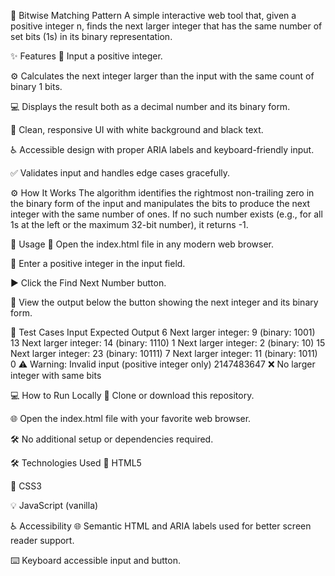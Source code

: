 🔢 Bitwise Matching Pattern
A simple interactive web tool that, given a positive integer n, finds the next larger integer that has the same number of set bits (1s) in its binary representation.

✨ Features
🔢 Input a positive integer.

⚙️ Calculates the next integer larger than the input with the same count of binary 1 bits.

💻 Displays the result both as a decimal number and its binary form.

🎨 Clean, responsive UI with white background and black text.

♿ Accessible design with proper ARIA labels and keyboard-friendly input.

✅ Validates input and handles edge cases gracefully.

⚙️ How It Works
The algorithm identifies the rightmost non-trailing zero in the binary form of the input and manipulates the bits to produce the next integer with the same number of ones. If no such number exists (e.g., for all 1s at the left or the maximum 32-bit number), it returns -1.

🚀 Usage
📂 Open the index.html file in any modern web browser.

📝 Enter a positive integer in the input field.

▶️ Click the Find Next Number button.

👀 View the output below the button showing the next integer and its binary form.

🧪 Test Cases
Input	Expected Output
6	Next larger integer: 9 (binary: 1001)
13	Next larger integer: 14 (binary: 1110)
1	Next larger integer: 2 (binary: 10)
15	Next larger integer: 23 (binary: 10111)
7	Next larger integer: 11 (binary: 1011)
0	⚠️ Warning: Invalid input (positive integer only)
2147483647	❌ No larger integer with same bits

💻 How to Run Locally
🔽 Clone or download this repository.

🌐 Open the index.html file with your favorite web browser.

🛠️ No additional setup or dependencies required.

🛠️ Technologies Used
📝 HTML5

🎨 CSS3

💡 JavaScript (vanilla)

♿ Accessibility
🌐 Semantic HTML and ARIA labels used for better screen reader support.

⌨️ Keyboard accessible input and button.
